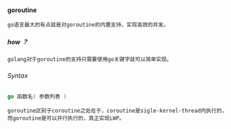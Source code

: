 #### goroutine

```go
go语言最大的有点就是对goroutine的内置支持，实现高效的并发。	
```



##### how ？

```go
golang对于goroutine的支持只需要使用go关键字就可以简单实现。	
```

###### Syntax

```go
go 函数名( 参数列表 )
```

```
goroutine区别于coroutine之处在于，coroutine是sigle-kernel-thread内执行的，而goroutine是可以并行执行的，真正实现LWP。
```

